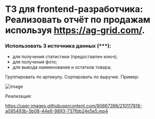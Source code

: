 # ТЗ для frontend-разработчика: Реализовать отчёт по продажам используя https://ag-grid.com/. 

### Использовать 3 источника данных (***): 
* для получения статистики (предоставлен ключ);
* для получения фото;
* для вывода наименования и остатков товара;

Группировать по артикулу. Сортировать по выручке. Пример:

![image](https://user-images.githubusercontent.com/90867396/210116676-93ade046-81f1-486f-879f-b796d77da510.png)

Реализация:

https://user-images.githubusercontent.com/90867396/210117816-a095493b-5b08-44e6-9893-737fbb24e5e5.mp4

